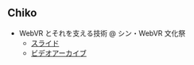 ## Chiko

* WebVR とそれを支える技術 @ シン・WebVR 文化祭
   * [スライド](https://chikoski.github.io/shin-webvr-fest/)
   * [ビデオアーカイブ](https://www.youtube.com/playlist?list=PLbjdyruiI54AKxpRwGVjLBbTZUrZ078K5)